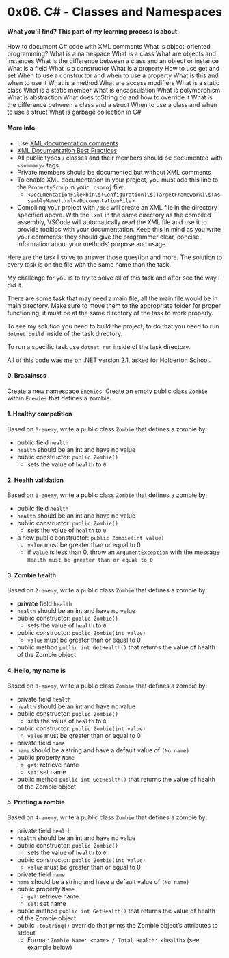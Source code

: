 # 0x06. C# - Classes and Namespaces

#### What you'll find? This part of my learning process is about:

How to document C# code with XML comments
What is object-oriented programming?
What is a namespace
What is a class
What are objects and instances
What is the difference between a class and an object or instance
What is a field
What is a constructor
What is a property
How to use get and set
When to use a constructor and when to use a property
What is this and when to use it
What is a method
What are access modifiers
What is a static class
What is a static member
What is encapsulation
What is polymorphism
What is abstraction
What does toString do and how to override it
What is the difference between a class and a struct
When to use a class and when to use a struct
What is garbage collection in C#

#### More Info
- Use [XML documentation comments](https://learn.microsoft.com/en-us/dotnet/csharp/language-reference/xmldoc/recommended-tags)
- [XML Documentation Best Practices](https://blog.rsuter.com/best-practices-for-writing-xml-documentation-phrases-in-c/)
- All public types / classes and their members should be documented with `<summary>` tags
- Private members should be documented but without XML comments
- To enable XML documentation in your project, you must add this line to the `PropertyGroup` in your `.csproj` file:
    * `<DocumentationFile>bin\$(Configuration)\$(TargetFramework)\$(AssemblyName).xml</DocumentationFile>`
- Compiling your project with `/doc` will create an XML file in the directory specified above. With the `.xml` in the same directory as the compiled assembly, VSCode will automatically read the XML file and use it to provide tooltips with your documentation. Keep this in mind as you write your comments; they should give the programmer clear, concise information about your methods’ purpose and usage.

Here are the task I solve to answer those question and more. The solution to every task is on the file with the same name than the task.

My challenge for you is to try to solve all of this task and after see the way I did it.

There are some task that may need a main file, all the main file would be in main directory. Make sure to move them to the appropriate folder for proper functioning, it must be at the same directory of the task to work properly.

To see my solution you need to build the project, to do that you need to run `dotnet build` inside of the task directory.

To run a specific task use `dotnet run` inside of the task directory.

All of this code was me on .NET version 2.1, asked for Holberton School.

#### 0. Braaainsss
Create a new namespace `Enemies`. Create an empty public class `Zombie` within `Enemies` that defines a zombie.

#### 1. Healthy competition
Based on `0-enemy`, write a public class `Zombie` that defines a zombie by:

- public field `health`
- `health` should be an int and have no value
- public constructor: `public Zombie()`
    - sets the value of `health` to `0`

#### 2. Health validation
Based on `1-enemy`, write a public class `Zombie` that defines a zombie by:

- public field `health`
- `health` should be an int and have no value
- public constructor: `public Zombie()`
    - sets the value of `health` to `0`
- a new public constructor: `public Zombie(int value)`
    - `value` must be greater than or equal to 0
    - if `value` is less than 0, throw an `ArgumentException` with the message `Health must be greater than or equal to 0`

#### 3. Zombie health
Based on `2-enemy`, write a public class `Zombie` that defines a zombie by:

- **private** field `health`
- `health` should be an int and have no value
- public constructor: `public Zombie()`
    - sets the value of `health` to `0`
- public constructor: `public Zombie(int value)`
    - `value` must be greater than or equal to 0
- public method `public int GetHealth()` that returns the value of health of the Zombie object

#### 4. Hello, my name is
Based on `3-enemy`, write a public class `Zombie` that defines a zombie by:

- private field `health`
- `health` should be an int and have no value
- public constructor: `public Zombie()`
    - sets the value of `health` to `0`
- public constructor: `public Zombie(int value)`
    - `value` must be greater than or equal to 0
- private field `name`
- `name` should be a string and have a default value of `(No name)`
- public property `Name`
    - `get`: retrieve name
    - `set`: set name
- public method `public int GetHealth()` that returns the value of health of the Zombie object

#### 5. Printing a zombie
Based on `4-enemy`, write a public class `Zombie` that defines a zombie by:

- private field `health`
- `health` should be an int and have no value
- public constructor: `public Zombie()`
    - sets the value of `health` to `0`
- public constructor: `public Zombie(int value)`
    - `value` must be greater than or equal to 0
- private field `name`
- `name` should be a string and have a default value of `(No name)`
- public property `Name`
    - `get`: retrieve name
    - `set`: set name
- public method `public int GetHealth()` that returns the value of health of the Zombie object
- public `.toString()` override that prints the Zombie object’s attributes to stdout
    - Format: `Zombie Name: <name> / Total Health: <health>` (see example below)
